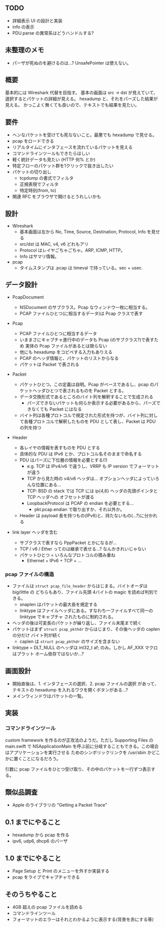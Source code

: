 ## TODO

 - 詳細表示 UI の設計と実装
 - info の表示
 - PDU.parse の異常系はどうハンドルする?

## 未整理のメモ
 - パーザが死ぬのを避けるのは...? UnsafePointer は使えない。

## 概要
基本的には Wireshark 代替を目指す。
基本の画面は src -> dst が見えていて、選択するとパケットの詳細が見える。
hexadump と、それをパーズした結果が見える。
かっこよく無くても良いので、テキストでも結果を見たい。

## 要件

 - ヘンなパケットを受けても死なないこと。最悪でも hexadump で見せる。
 - pcap をロードできる
 - リアルタイムにインタフェースを流れているパケットを見える
 - コマンドラインツールもできたらほしい
 - 軽く統計データも見たい (HTTP 何% とか)
 - 特定フローのパケット群を1クリックで抜き出したい
 - パケットの切り出し
   - tcpdump の書式でフィルタ
   - 正規表現でフィルタ
   - 特定時刻(from, to)
 - 関連 RFC をブラウザで開けるとうれしいかも

## 設計

 - Wireshark
   - 基本画面は左から No, Time, Source, Destination, Protocol, Info を見せる
   - src/dst は MAC, v4, v6 どれもアリ
   - Protocol はレイヤごちゃごちゃ。ARP, ICMP, HTTP。
   - Info はサマリ情報。
 - pcap
   - タイムスタンプは .pcap は timeval で持っている。sec + usec.

## データ設計

 - PcapDocument
   - NSDocument のサブクラス。Pcap なウィンドウ一枚に相当する。
   - PCAP ファイルひとつ(に相当するデータ)は Pcap クラスで表す

 - Pcap
   - PCAP ファイルひとつに相当するデータ
   - いままさにキャプチャ進行中のデータも Pcap (のサブクラス?)で表すため
     実体の Pcap ファイルがあるとは限らない
   - 他にも hexadump をコピペする入力もありえる
   - PCAP のヘッダ情報と、パケットのリストからなる
   - パケットは Packet で表される

 - Packet
   - パケットひとつ。この定義は自明。Pcap がベースであるし、pcap のパケットヘッダひとつで表されるものを Packet とする。
   - データ交換形式であるところのバイト列を解釈することで生成される
     - パーズできないパケットも何らか表示する必要があるから、パーズできなくても Packet にはなる
   - バイト列は各種プロトコルで規定された形式を持つが、バイト列に対して各種プロトコルで解釈したものを PDU として表し、Packet は PDU の列を持つ

 - Header
   - 各レイヤの情報を表すものを PDU とする
   - 具体的な PDU は IPv6 とか、プロトコル名そのままで命名する
   - PDU はパーズに下位層の情報を必要とする(!)
     - e.g. TCP は IPv4/v6 で違うし、VRRP も IP version でフォーマットが違う
     - TCP から見た時の v4/v6 ヘッダは... オプションヘッダによっていろんな位置にある...
     - TCP: BSD の stack では TCP には ip{4,6} ヘッダの先頭ポインタと TCP ヘッダへの
       オフセットが渡る
     - LoopbackProtocol は PCAP の endian を必要とする...
       - pkt.pcap.endian で取り出すか、それ以外か。
   - Header は payload 長を持つもの(IPv6)と、持たないもの(...?)に分かれる

 - link layer ヘッダを含む
     - サブクラスで表すなら PppPacket とかになるが...
   - TCP / v6 / Ether ってのは継承で表せる...? なんかきれいじゃない
   - パケットひとつ = いろんなプロトコルの積み重ね
     - Ethernet + IPv6 + TCP + ...

### pcap ファイルの構造

 - ファイルは `struct pcap_file_header` からはじまる。バイトオーダは big/little の
   どちらもあり、ファイル先頭 4バイトの magic を読めば判別できる。
   - snaplen はパケットの最大長を規定する
   - linktype はファイルヘッダにある。すなわち一ファイルすべて同一の linktype でキャプチャ
     されたものに制約される。
 - ヘッダの後は可変長のパケットが繰り返し、ファイル末尾まで続く
 - パケットはまず `struct pcap_pkthdr` からはじまり、その後ヘッダの caplen の分だけ
   バイト列が続く
   - caplen は `struct pcap_pkthdr` のサイズを含まない
 - linktype = DLT_NULL のヘッダは int32_t af; のみ。しかし AF_XXX マクロはプラット
   ホーム依存ではないか...?

## 画面設計
 - 開始直後は、1. インタフェースの選択、2. pcap ファイルの選択 があって、テキストの hexadump を入れるワクを開くボタンがある...?
 - メインウィンドウはパケットの一覧。

## 実装

### コマンドラインツール
custom framework を作るのが正攻法のようだ。ただし Supporting Files の main.swift で
NSApplicationMain を呼ぶ前に分岐することもできる。この場合はアプリケーションを実行させる
ためのシンボリックリンクを /usr/sbin かどこかに置くことになるだろう。

引数に pcap ファイルをひとつ受け取り、その中のパケットを一行ずつ表示する。


## 類似品調査
 - Apple のライブラリの "Getting a Packet Trace"

## 0.1 までにやること
 - hexadump から pcap を作る
 - ipv6, udp6, dhcp6 のパーザ

## 1.0 までにやること
 - Page Setup と Print のメニューを外すか実装する
 - pcap をライブでキャプチャできる

## そのうちやること
 - 4GB 超えの pcap ファイルを読める
 - コマンドラインツール
 - フォーマットのエラーはそれとわかるように表示する(背景を赤にする等)
